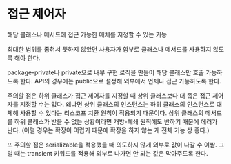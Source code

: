 # 접근 제어자
해당 클래스나 메서드에 접근 가능한 매체를 지정할 수 있는 기능

최대한 범위를 좁혀서 뜻하지 않았던 사용자가 함부로 클래스나 메서드를 사용하지 않도록 해야 한다.

package-private나 private으로 내부 구현 로직을 만들어 해당 클래스만 호출 가능하도록 한다.
API의 경우에는 public으로 설정해 외부에서 언제나 접근 가능하도록 한다.

주의할 점은 하위 클래스가 접근 제어자를 지정할 때 상위 클래스보다 더 좁은 접근 제어자를 지정할 수는 없다.
왜냐면 상위 클래스의 인스턴스는 하위 클래스의 인스턴스로 대체해 사용할 수 있다는 리스코프 치환 원칙이 적용되기 때문이다.
상위 클래스의 메서드를 하위 클래스가 받을 수 없는 상황이라면 개방-폐쇄 원칙에도 반하기 때문에 에러가 난다.
(이럴 경우는 확장이 어렵기 때문에 확장을 하지 않는 게 전체 기능 상 좋다.)

또 주의할 점은 serializable을 적용했을 때 의도하지 않게 외부로 값이 나갈 수 이싿.
그럴 때는 transient 키워드를 적용해 외부로 나가면 안 되는 값은 막아주도록 한다.

